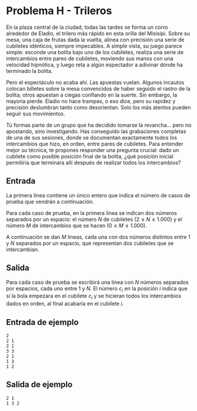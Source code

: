 # Problema H - Trileros
En la plaza central de la ciudad, todas las tardes se forma un corro alrededor
de Eladio, el trilero más rápido en esta orilla del Misisipi. Sobre su mesa,
una caja de frutas dada la vuelta, alinea con precisión una serie de cubiletes
idénticos, siempre impecables. A simple vista, su juego parece simple: esconde
una bolita bajo uno de los cubiletes, realiza una serie de intercambios entre
pares de cubiletes, moviendo sus manos con una velocidad hipnótica, y luego
reta a algún espectador a adivinar dónde ha terminado la bolita.

Pero el espectáculo no acaba ahí. Las apuestas vuelan. Algunos incautos colocan
billetes sobre la mesa convencidos de haber seguido el rastro de la bolita;
otros apuestan a ciegas confiando en la suerte. Sin embargo, la mayoría pierde.
Eladio no hace trampas, o eso dice, pero su rapidez y precisión deslumbran
tanto como desorientan. Solo los más atentos pueden seguir sus movimientos.

Tú formas parte de un grupo que ha decidido tomarse la revancha... pero no
apostando, sino investigando. Has conseguido las grabaciones completas de una
de sus sesiones, donde se documentan exactamente todos los intercambios que
hizo, en orden, entre pares de cubiletes. Para entender mejor su técnica, te
propones responder una pregunta crucial: dado un cubilete como posible posición
final de la bolita, ¿qué posición inicial permitiría que terminara allí después
de realizar todos los intercambios?

## Entrada
La primera línea contiene un único entero que indica el número de casos de
prueba que vendrán a continuación.

Para cada caso de prueba, en la primera línea se indican dos números separados
por un espacio: el número $N$ de cubiletes ($2 \leq N \leq 1.000$) y el número
$M$ de intercambios que se hacen ($0 \leq M \leq 1.000$).

A continuación se dan $M$ líneas, cada una con dos números distintos entre 1 y
$N$ separados por un espacio, que representan dos cubiletes que se
intercambian.

## Salida
Para cada caso de prueba se escribirá una línea con $N$ números separados por
espacios, cada uno entre 1 y $N$. El número $c_i$ en la posición $i$ indica que
si la bola empezara en el cubilete $c_i$ y se hicieran todos los intercambios
dados en orden, al final acabaría en el cubilete $i$.

## Entrada de ejemplo
```
2
2 1
2 1
3 3
2 1
1 3
1 2
```

## Salida de ejemplo
```
2 1
1 3 2
```
